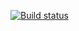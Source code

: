 [![Build status](https://ci.appveyor.com/api/projects/status/rnmo14gn96u0h4nw?svg=true)](https://ci.appveyor.com/project/GrebenkovaMaria/hw-at-4-selenide)